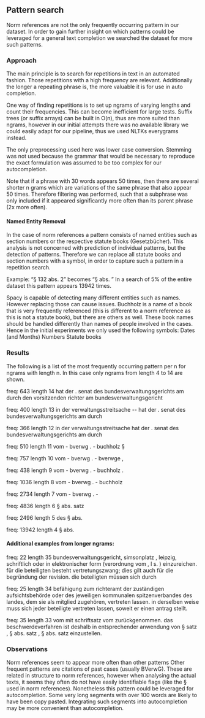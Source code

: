 ## Pattern search
Norm references are not the only frequently occurring pattern in our dataset. In order to gain further insight on which patterns could be leveraged for a general text completion we searched the dataset for more such patterns. 

### Approach

The main principle is to search for repetitions in text in an automated fashion. Those repetitions with a high frequency are relevant. Additionally the longer a repeating phrase is, the more valuable it is for use in auto completion.

One way of finding repetitions is to set up ngrams of varying lengths and count their frequencies. This can become inefficient for large tests. Suffix trees (or suffix arrays) can be built in  O(n), thus are more suited than ngrams, however in our initial attempts there was no available library we could easily adapt for our pipeline, thus we used NLTKs everygrams instead.

The only preprocessing used here was lower case conversion. Stemming was not used because the grammar that would be necessary to reproduce the exact formulation was assumed to be too complex for our autocompletion. 

Note that if a phrase with 30 words appears 50 times, then there are several shorter n grams which are variations of the same phrase that also appear 50 times. Therefore filtering was performed, such that a subphrase was only included if it appeared significantly more often than its parent phrase (2x more often).

#### Named Entity Removal

In the case of norm references a pattern consists of named entities such as section numbers or the respective statute books (Gesetzbücher). This analysis is not concerned with prediction of individual patterns, but the detection of patterns. Therefore we can replace all statute books and section numbers with a symbol, in order to capture such a pattern in a repetition search. 

Example: “§ 132 abs. 2” becomes “§ <number> abs. <number>”
In a search of 5% of the entire dataset this pattern appears 13942 times.

Spacy is capable of detecting many different entities such as names. However replacing those can cause issues. Buchholz is a name of a book that is very frequently referenced (this is different to a norm reference as this is not a statute book), but there are others as well. These book names should be handled differently than names of people involved in the cases. Hence in the initial experiments we only used the following symbols:
Dates (and Months)
Numbers
Statute books

### Results

The following is a list of the most frequently occurring pattern per n for ngrams with length n.
In this case only ngrams from length 4 to 14 are shown.

freq:  643 length 14
hat der <number>. senat des bundesverwaltungsgerichts am <datum> durch den vorsitzenden richter am bundesverwaltungsgericht

freq:  400 length 13
in der verwaltungsstreitsache -<number>- hat der <number>. senat des bundesverwaltungsgerichts am <datum> durch

freq:  366 length 12
in der verwaltungsstreitsache hat der <number>. senat des bundesverwaltungsgerichts am <datum> durch

freq:  510 length 11
vom <datum> - bverwg <number> <number>.<number> - buchholz <number> § <number>

freq:  757 length 10
vom <datum> - bverwg <number> <number>.<number> - bverwge <number>, <number>

freq:  438 length 9
vom <datum> - bverwg <number> <number>.<number> - buchholz <number>.<number>

freq:  1036 length 8
vom <datum> - bverwg <number> <number>.<number> - buchholz

freq:  2734 length 7
vom <datum> - bverwg <number> <number>.<number> -

freq:  4836 length 6
§ <number> abs. <number> satz <number>

freq:  2496 length 5
des § <number> abs. <number>

freq:  13942 length 4
§ <number> abs. <number>


#### Additional examples from longer ngrams:

freq:  22 length 35
bundesverwaltungsgericht, simsonplatz <number>, <number> leipzig, schriftlich oder in elektronischer form (verordnung vom <datum>, <gesetzbuch>l s. <number>) einzureichen. für die beteiligten besteht vertretungszwang; dies gilt auch für die begründung der revision. die beteiligten müssen sich durch

freq:  25 length 34
befähigung zum richteramt der zuständigen aufsichtsbehörde oder des jeweiligen kommunalen spitzenverbandes des landes, dem sie als mitglied zugehören, vertreten lassen. in derselben weise muss sich jeder beteiligte vertreten lassen, soweit er einen antrag stellt.

freq:  35 length 33
vom <datum> mit schriftsatz vom <datum> zurückgenommen. das beschwerdeverfahren ist deshalb in entsprechender anwendung von § <number> satz <number>, § <number> abs. <number> satz <number>, § <number> abs. <number> satz <number> <gesetzbuch> einzustellen.






### Observations

Norm references seem to appear more often than other patterns
Other frequent patterns are citations of past cases (usually BVerwG). These are related in structure to norm references, however when analysing the actual texts, it seems they often do not have easily identifiable flags (like the § used in norm references). Nonetheless this pattern could be leveraged for autocompletion.
Some very long segments with over 100 words are likely to have been copy pasted. Integrating such segments into autocompletion may be more convenient than autocompletion.

